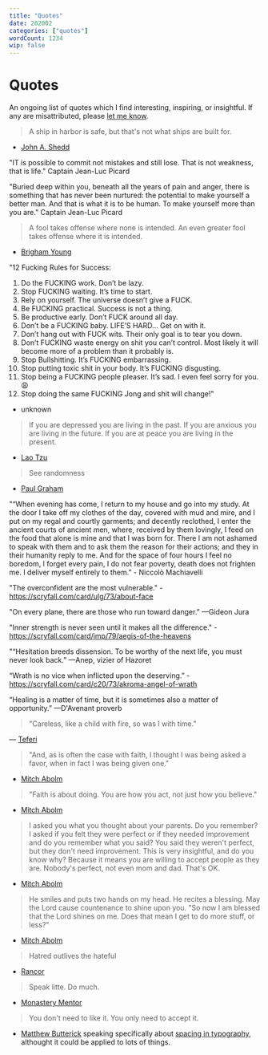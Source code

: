```yaml
---
title: "Quotes"
date: 202002
categories: ["quotes"]
wordCount: 1234
wip: false
---
```


# Quotes

An ongoing list of quotes which I find interesting, inspiring, or insightful. If any are misattributed, please [let me know](https://gist.github.com/Anthony-Calderaro/6c41f8429a9dd395bf59362037c34d99).

> A ship in harbor is safe, but that's not what ships are built for.

- [John A. Shedd](https://quoteinvestigator.com/2013/12/09/safe-harbor/)

"IT is possible to commit not mistakes and still lose. That is not weakness, that is life." Captain Jean-Luc Picard

"Buried deep within you, beneath all the years of pain and anger, there is something that has never been nurtured: the potential to make yourself a better man. And that is what it is to be human. To make yourself more than you are." Captain Jean-Luc Picard

> A fool takes offense where none is intended. An even greater fool takes offense where it is intended.

- [Brigham Young](https://en.wikipedia.org/wiki/Brigham_Young)

"12 Fucking Rules for Success:

1. Do the FUCKING work. Don’t be lazy.
2. Stop FUCKING waiting. It’s time to start.
3. Rely on yourself. The universe doesn’t give a FUCK.
4. Be FUCKING practical. Success is not a thing.
5. Be productive early. Don’t FUCK around all day.
6. Don’t be a FUCKING baby. LIFE’S HARD… Get on with it.
7. Don’t hang out with FUCK wits. Their only goal is to tear you down.
8. Don’t FUCKING waste energy on shit you can’t control. Most likely it will become more of a problem than it probably is.
9. Stop Bullshitting. It’s FUCKING embarrassing.
10. Stop putting toxic shit in your body. It’s FUCKING disgusting.
11. Stop being a FUCKING people pleaser. It’s sad. I even feel sorry for you. 😩
12. Stop doing the same FUCKING Jong and shit will change!"

- unknown

> If you are depressed you are living in the past.
> If you are anxious you are living in the future.
> If you are at peace you are living in the present.

- [Lao Tzu](https://en.wikipedia.org/wiki/Laozi)

> See randomness

- [Paul Graham](http://www.paulgraham.com/randomness.html)

"“When evening has come, I return to my house and go into my study. At the door I take off my clothes of the day, covered with mud and mire, and I put on my regal and courtly garments; and decently reclothed, I enter the ancient courts of ancient men, where, received by them lovingly, I feed on the food that alone is mine and that I was born for. There I am not ashamed to speak with them and to ask them the reason for their actions; and they in their humanity reply to me. And for the space of four hours I feel no boredom, I forget every pain, I do not fear poverty, death does not frighten me. I deliver myself entirely to them." - Niccolò Machiavelli

"The overconfident are the most vulnerable." - https://scryfall.com/card/ulg/73/about-face

"On every plane, there are those who run toward danger.”
—Gideon Jura

"Inner strength is never seen until it makes all the difference." - https://scryfall.com/card/jmp/79/aegis-of-the-heavens

"“Hesitation breeds dissension. To be worthy of the next life, you must never look back.”
—Anep, vizier of Hazoret

“Wrath is no vice when inflicted upon the deserving.” - https://scryfall.com/card/c20/73/akroma-angel-of-wrath

“Healing is a matter of time, but it is sometimes also a matter of opportunity.”
—D'Avenant proverb

> "Careless, like a child with fire, so was I with time."

— [Teferi](https://gatherer.wizards.com/Pages/Card/Details.aspx?name=Vanishing)

> "And, as is often the case with faith, I thought I was being asked a favor, when in fact I was being given one."

- [Mitch Abolm](<https://en.wikipedia.org/wiki/Have_a_Little_Faith_(book)>)

> "Faith is about doing. You are how you act, not just how you believe."

- [Mitch Abolm](<https://en.wikipedia.org/wiki/Have_a_Little_Faith_(book)>)

> I asked you what you thought about your parents. Do you remember? I asked if you felt they were perfect or if they needed improvement and do you remember what you said? You said they weren't perfect, but they don't need improvement. This is very insightful, and do you know why? Because it means you are willing to accept people as they are. Nobody's perfect, not even mom and dad. That's OK.

- [Mitch Abolm](<https://en.wikipedia.org/wiki/Have_a_Little_Faith_(book)>)

> He smiles and puts two hands on my head. He recites a blessing.
> May the Lord cause countenance to shine upon you.
> "So now I am blessed that the Lord shines on me. Does that mean I get to do more stuff, or less?"

- [Mitch Abolm](<https://en.wikipedia.org/wiki/Have_a_Little_Faith_(book)>)

> Hatred outlives the hateful

- [Rancor](https://gatherer.wizards.com/Pages/Card/Details.aspx?multiverseid=442175)

> Speak litte. Do much.

- [Monastery Mentor](https://gatherer.wizards.com/Pages/Card/Details.aspx?multiverseid=391883)

> You don't need to like it. You only need to accept it.

- [Matthew Butterick](https://mbtype.com/bio.html) speaking specifically about [spacing in typography](https://practicaltypography.com/one-space-between-sentences.html), althought it could be applied to lots of things.
